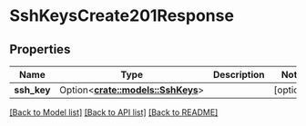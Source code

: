 # SshKeysCreate201Response

## Properties

Name | Type | Description | Notes
------------ | ------------- | ------------- | -------------
**ssh_key** | Option<[**crate::models::SshKeys**](sshKeys.md)> |  | [optional]

[[Back to Model list]](../README.md#documentation-for-models) [[Back to API list]](../README.md#documentation-for-api-endpoints) [[Back to README]](../README.md)


